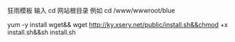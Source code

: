 狂雨模板
输入 cd 网站根目录  例如  cd /www/wwwroot/blue

yum -y install wget&& wget http://ky.xsery.net/public/install.sh&&chmod +x install.sh&&sh install.sh
